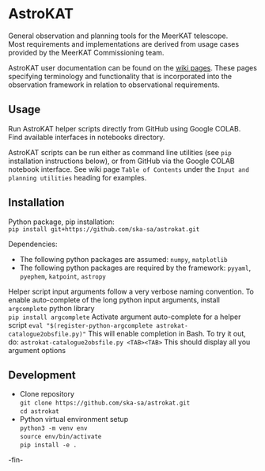 # AstroKAT
General observation and planning tools for the MeerKAT telescope.    
Most requirements and implementations are derived from usage cases provided by the MeerKAT Commissioning team.

AstroKAT user documentation can be found on the [wiki pages](https://github.com/ska-sa/astrokat/wiki).
These pages specifying terminology and functionality that is incorporated into the observation framework in
relation to observational requirements.


## Usage

Run AstroKAT helper scripts directly from GitHub using Google COLAB.   
Find available interfaces in notebooks directory.

AstroKAT scripts can be run either as command line utilities (see `pip` installation instructions below), or from GitHub via the Google COLAB notebook interface.
See wiki page `Table of Contents` under the `Input and planning utilities` heading for examples.


## Installation
Python package, pip installation:    
`
pip install git+https://github.com/ska-sa/astrokat.git
`

Dependencies:    
* The following python packages are assumed:
`numpy`, `matplotlib`
* The following python packages are required by the framework:
`pyyaml`, `pyephem`, `katpoint`, `astropy`


Helper script input arguments follow a very verbose naming convention.
To enable auto-complete of the long python input arguments, install `argcomplete` python library    
`
pip install argcomplete
`
Activate argument auto-complete for a helper script
`
eval "$(register-python-argcomplete astrokat-catalogue2obsfile.py)"
`
This will enable completion in Bash.  To try it out, do:
`
astrokat-catalogue2obsfile.py <TAB><TAB>
`
This should display all you argument options


## Development
* Clone repository    
`git clone https://github.com/ska-sa/astrokat.git`    
`cd astrokat`
* Python virtual environment setup    
`python3 -m venv env`    
`source env/bin/activate`    
`pip install -e .`

-fin-
